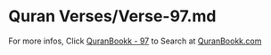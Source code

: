 # Quran Verses/Verse-97.md 

For more infos, Click [QuranBookk - 97](https://www.quranbookk.com/quran/search?q=97) to Search at [QuranBookk.com](http://quranbookk.com/)